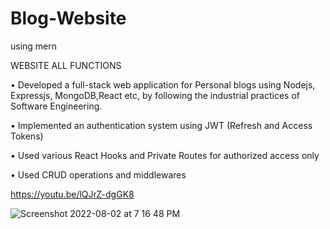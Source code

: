 # Blog-Website
using mern

WEBSITE ALL FUNCTIONS 

• Developed a full-stack web application for Personal blogs using Nodejs, Expressjs, MongoDB,React etc, by
following the industrial practices of Software Engineering.

• Implemented an authentication system using JWT (Refresh and Access Tokens)

• Used various React Hooks and Private Routes for authorized access only

• Used CRUD operations and middlewares

https://youtu.be/lQJrZ-dgGK8



![Screenshot 2022-08-02 at 7 16 48 PM](https://user-images.githubusercontent.com/60183138/182390319-68a93eb1-d78e-41f2-887d-f69101f862aa.png)

